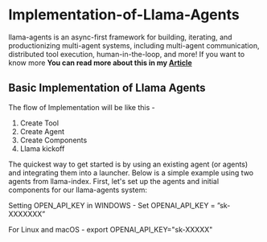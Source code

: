 # Implementation-of-Llama-Agents
llama-agents is an async-first framework for building, iterating, and productionizing multi-agent systems, including multi-agent communication, distributed tool execution, human-in-the-loop, and more!
If you want to know more **You can read more about this in my [Article](["https://www.analyticsvidhya.com/blog/2024/07/llama-agents-agents-as-a-service/?utm_source=social%20&utm_medium=github"])**

## Basic Implementation of Llama Agents
The flow of Implementation will be like this -
1. Create Tool
2. Create Agent
3. Create Components
4. Llama kickoff

The quickest way to get started is by using an existing agent (or agents) and integrating them into a launcher.
Below is a simple example using two agents from llama-index.
First, let's set up the agents and initial components for our llama-agents system:

Setting OPEN_API_KEY in WINDOWS - 
Set OPENAI_API_KEY = ”sk-XXXXXXX”

For Linux and macOS - 
export OPENAI_API_KEY="sk-XXXXX"
